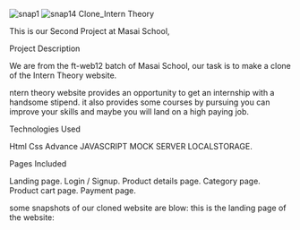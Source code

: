 ![snap1](https://user-images.githubusercontent.com/91534605/141649437-f79799b7-9534-425e-8ae1-6b69fc3bd92c.png)
![snap14](https://user-images.githubusercontent.com/91534605/141649450-09b8ba54-d90b-4711-80b2-89e55a13b8da.png)
Clone_Intern Theory 

This is our Second Project at Masai School,

Project Description

We are from the ft-web12 batch of Masai School, our task is to make a clone of the Intern Theory website.

ntern theory website provides an opportunity to get an internship with a handsome stipend. it also provides some courses by pursuing you can improve your skills and maybe you will land on a high paying job.

Technologies Used

Html
Css
Advance JAVASCRIPT
MOCK SERVER 
LOCALSTORAGE.



Pages Included

Landing page.
Login / Signup.
Product details page.
Category page.
Product cart page.
Payment page.


some snapshots of our cloned website are blow:
this is the landing page of the website:





